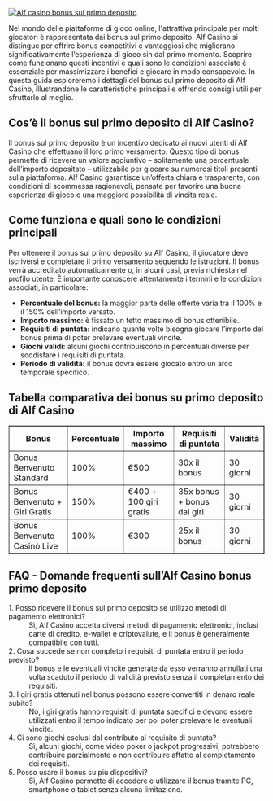 [![Alf casino bonus sul primo deposito](https://123-caf.pages.dev/gitsignup.png)](https://vrmoo.ru/Bt82HjjY)

<div>     <p>Nel mondo delle piattaforme di gioco online, l'attrattiva principale per molti giocatori è rappresentata dai bonus sul primo deposito. Alf Casino si distingue per offrire bonus competitivi e vantaggiosi che migliorano significativamente l’esperienza di gioco sin dal primo momento. Scoprire come funzionano questi incentivi e quali sono le condizioni associate è essenziale per massimizzare i benefici e giocare in modo consapevole. In questa guida esploreremo i dettagli del bonus sul primo deposito di Alf Casino, illustrandone le caratteristiche principali e offrendo consigli utili per sfruttarlo al meglio.</p>    <h2>Cos’è il bonus sul primo deposito di Alf Casino?</h2>   <p>Il bonus sul primo deposito è un incentivo dedicato ai nuovi utenti di Alf Casino che effettuano il loro primo versamento. Questo tipo di bonus permette di ricevere un valore aggiuntivo – solitamente una percentuale dell’importo depositato – utilizzabile per giocare su numerosi titoli presenti sulla piattaforma. Alf Casino garantisce un’offerta chiara e trasparente, con condizioni di scommessa ragionevoli, pensate per favorire una buona esperienza di gioco e una maggiore possibilità di vincita reale.</p>    <h2>Come funziona e quali sono le condizioni principali</h2>   <p>Per ottenere il bonus sul primo deposito su Alf Casino, il giocatore deve iscriversi e completare il primo versamento seguendo le istruzioni. Il bonus verrà accreditato automaticamente o, in alcuni casi, previa richiesta nel profilo utente. È importante conoscere attentamente i termini e le condizioni associati, in particolare:</p>      <ul>     <li><strong>Percentuale del bonus:</strong> la maggior parte delle offerte varia tra il 100% e il 150% dell’importo versato.</li>     <li><strong>Importo massimo:</strong> è fissato un tetto massimo di bonus ottenibile.</li>     <li><strong>Requisiti di puntata:</strong> indicano quante volte bisogna giocare l’importo del bonus prima di poter prelevare eventuali vincite.</li>     <li><strong>Giochi validi:</strong> alcuni giochi contribuiscono in percentuali diverse per soddisfare i requisiti di puntata.</li>     <li><strong>Periodo di validità:</strong> il bonus dovrà essere giocato entro un arco temporale specifico.</li>   </ul>    <h2>Tabella comparativa dei bonus su primo deposito di Alf Casino</h2>   <table border="1" cellspacing="0" cellpadding="6" style="border-collapse: collapse; width: 100%; max-width: 600px;">     <thead>       <tr>         <th>Bonus</th>         <th>Percentuale</th>         <th>Importo massimo</th>         <th>Requisiti di puntata</th>         <th>Validità</th>       </tr>     </thead>     <tbody>       <tr>         <td>Bonus Benvenuto Standard</td>         <td>100%</td>         <td>€500</td>         <td>30x il bonus</td>         <td>30 giorni</td>       </tr>       <tr>         <td>Bonus Benvenuto + Giri Gratis</td>         <td>150%</td>         <td>€400 + 100 giri gratis</td>         <td>35x bonus + bonus dai giri</td>         <td>30 giorni</td>       </tr>       <tr>         <td>Bonus Benvenuto Casinò Live</td>         <td>100%</td>         <td>€300</td>         <td>25x il bonus</td>         <td>30 giorni</td>       </tr>     </tbody>   </table>    <h2>FAQ - Domande frequenti sull’Alf Casino bonus primo deposito</h2>   <dl>     <dt>1. Posso ricevere il bonus sul primo deposito se utilizzo metodi di pagamento elettronici?</dt>     <dd>Sì, Alf Casino accetta diversi metodi di pagamento elettronici, inclusi carte di credito, e-wallet e criptovalute, e il bonus è generalmente compatibile con tutti.</dd>      <dt>2. Cosa succede se non completo i requisiti di puntata entro il periodo previsto?</dt>     <dd>Il bonus e le eventuali vincite generate da esso verranno annullati una volta scaduto il periodo di validità previsto senza il completamento dei requisiti.</dd>      <dt>3. I giri gratis ottenuti nel bonus possono essere convertiti in denaro reale subito?</dt>     <dd>No, i giri gratis hanno requisiti di puntata specifici e devono essere utilizzati entro il tempo indicato per poi poter prelevare le eventuali vincite.</dd>      <dt>4. Ci sono giochi esclusi dal contributo al requisito di puntata?</dt>     <dd>Sì, alcuni giochi, come video poker o jackpot progressivi, potrebbero contribuire parzialmente o non contribuire affatto al completamento dei requisiti.</dd>      <dt>5. Posso usare il bonus su più dispositivi?</dt>     <dd>Sì, Alf Casino permette di accedere e utilizzare il bonus tramite PC, smartphone o tablet senza alcuna limitazione.</dd>   </dl> </div>